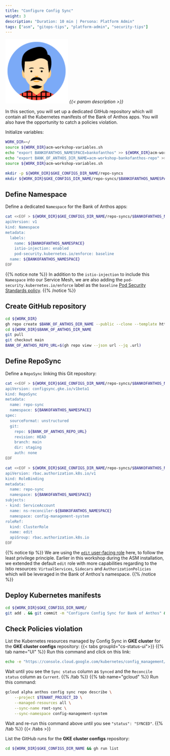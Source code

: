```yaml
---
title: "Configure Config Sync"
weight: 3
description: "Duration: 10 min | Persona: Platform Admin"
tags: ["asm", "gitops-tips", "platform-admin", "security-tips"]
---
```

![Platform Admin](/images/platform-admin.png)
_{{< param description >}}_

In this section, you will set up a dedicated GitHub repository which will contain all the Kubernetes manifests of the Bank of Anthos apps. You will also have the opportunity to catch a policies violation.

Initialize variables:
```Bash
WORK_DIR=~/
source ${WORK_DIR}acm-workshop-variables.sh
echo "export BANKOFANTHOS_NAMESPACE=bankofanthos" >> ${WORK_DIR}acm-workshop-variables.sh
echo "export BANK_OF_ANTHOS_DIR_NAME=acm-workshop-bankofanthos-repo" >> ${WORK_DIR}acm-workshop-variables.sh
source ${WORK_DIR}acm-workshop-variables.sh
```

```Bash
mkdir -p ${WORK_DIR}$GKE_CONFIGS_DIR_NAME/repo-syncs
mkdir ${WORK_DIR}$GKE_CONFIGS_DIR_NAME/repo-syncs/$BANKOFANTHOS_NAMESPACE
```

## Define Namespace

Define a dedicated `Namespace` for the Bank of Anthos apps:
```Bash
cat <<EOF > ${WORK_DIR}$GKE_CONFIGS_DIR_NAME/repo-syncs/$BANKOFANTHOS_NAMESPACE/namespace.yaml
apiVersion: v1
kind: Namespace
metadata:
  labels:
    name: ${BANKOFANTHOS_NAMESPACE}
    istio-injection: enabled
    pod-security.kubernetes.io/enforce: baseline
  name: ${BANKOFANTHOS_NAMESPACE}
EOF
```
{{% notice note %}}
In addition to the `istio-injection` to include this `Namespace` into our Service Mesh, we are also adding the `pod-security.kubernetes.io/enforce` label as the `baseline` [Pod Security Standards policy](https://kubernetes.io/docs/concepts/security/pod-security-standards/).
{{% /notice %}}

## Create GitHub repository

```Bash
cd ${WORK_DIR}
gh repo create $BANK_OF_ANTHOS_DIR_NAME --public --clone --template https://github.com/mathieu-benoit/config-sync-app-template-repo
cd ${WORK_DIR}$BANK_OF_ANTHOS_DIR_NAME
git pull
git checkout main
BANK_OF_ANTHOS_REPO_URL=$(gh repo view --json url --jq .url)
```

## Define RepoSync

Define a `RepoSync` linking this Git repository:
```Bash
cat <<EOF > ${WORK_DIR}$GKE_CONFIGS_DIR_NAME/repo-syncs/$BANKOFANTHOS_NAMESPACE/repo-sync.yaml
apiVersion: configsync.gke.io/v1beta1
kind: RepoSync
metadata:
  name: repo-sync
  namespace: ${BANKOFANTHOS_NAMESPACE}
spec:
  sourceFormat: unstructured
  git:
    repo: ${BANK_OF_ANTHOS_REPO_URL}
    revision: HEAD
    branch: main
    dir: staging
    auth: none
EOF
```

```Bash
cat <<EOF > ${WORK_DIR}$GKE_CONFIGS_DIR_NAME/repo-syncs/$BANKOFANTHOS_NAMESPACE/repo-sync-role-binding.yaml
apiVersion: rbac.authorization.k8s.io/v1
kind: RoleBinding
metadata:
  name: repo-sync
  namespace: ${BANKOFANTHOS_NAMESPACE}
subjects:
- kind: ServiceAccount
  name: ns-reconciler-${BANKOFANTHOS_NAMESPACE}
  namespace: config-management-system
roleRef:
  kind: ClusterRole
  name: edit
  apiGroup: rbac.authorization.k8s.io
EOF
```
{{% notice tip %}}
We are using the [`edit` user-facing role](https://kubernetes.io/docs/reference/access-authn-authz/rbac/#user-facing-roles) here, to follow the least privilege principle. Earlier in this workshop during the ASM installation, we extended the default `edit` role with more capabilities regarding to the Istio resources: `VirtualServices`, `Sidecars` and `AuthorizationPolicies` which will be leveraged in the Bank of Anthos's namespace.
{{% /notice %}}

## Deploy Kubernetes manifests

```Bash
cd ${WORK_DIR}$GKE_CONFIGS_DIR_NAME/
git add . && git commit -m "Configure Config Sync for Bank of Anthos" && git push origin main
```

## Check Policies violation

List the Kubernetes resources managed by Config Sync in **GKE cluster** for the **GKE cluster configs** repository:
{{< tabs groupId="cs-status-ui">}}
{{% tab name="UI" %}}
Run this command and click on this link:
```Bash
echo -e "https://console.cloud.google.com/kubernetes/config_management/packages?project=${TENANT_PROJECT_ID}"
```
Wait until you see the `Sync status` column as `Synced` and the `Reconcile status` column as `Current`.
{{% /tab %}}
{{% tab name="gcloud" %}}
Run this command:
```Bash
gcloud alpha anthos config sync repo describe \
    --project $TENANT_PROJECT_ID \
    --managed-resources all \
    --sync-name root-sync \
    --sync-namespace config-management-system
```
Wait and re-run this command above until you see `"status": "SYNCED"`.
{{% /tab %}}
{{< /tabs >}}

List the GitHub runs for the **GKE cluster configs** repository:
```Bash
cd ${WORK_DIR}$GKE_CONFIGS_DIR_NAME && gh run list
```